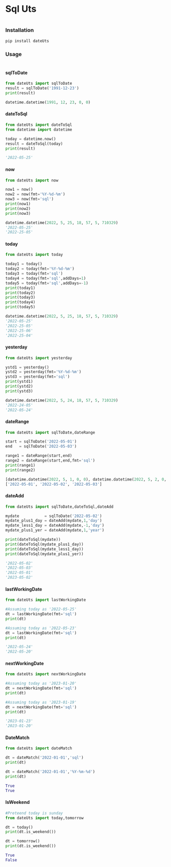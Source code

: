 # Sql Uts
#
### Installation

```sh
pip install dateUts
```

### Usage
#
#### sqlToDate
```py
from dateUts import sqlToDate
result = sqlToDate('1991-12-23')
print(result)
```
```py
datetime.datetime(1991, 12, 23, 0, 0)
```
#### dateToSql
```py
from dateUts import dateToSql
from datetime import datetime

today = datetime.now()
result = dateToSql(today)
print(result)
```
```py
'2022-05-25'
```
#### now
```py
from dateUts import now

now1 = now()
now2 = now(fmt='%Y-%d-%m')
now3 = now(fmt='sql')
print(now1)
print(now2)
print(now3)
```
```py
datetime.datetime(2022, 5, 25, 18, 57, 5, 710329)
'2022-05-25'
'2022-25-05'
```
#### today
```py
from dateUts import today

today1 = today()
today2 = today(fmt='%Y-%d-%m')
today3 = today(fmt='sql')
today4 = today(fmt='sql',addDays=1)
today5 = today(fmt='sql',addDays=-1)
print(today1)
print(today2)
print(today3)
print(today4)
print(today5)
```
```py
datetime.datetime(2022, 5, 25, 18, 57, 5, 710329)
'2022-05-25'
'2022-25-05'
'2022-25-06'
'2022-25-04'
```

#### yesterday
```py
from dateUts import yesterday

ystd1 = yesterday()
ystd2 = yesterday(fmt='%Y-%d-%m')
ystd3 = yesterday(fmt='sql')
print(ystd1)
print(ystd2)
print(ystd3)
```
```py
datetime.datetime(2022, 5, 24, 18, 57, 5, 710329)
'2022-24-05'
'2022-05-24'
```
#### dateRange
```py
from dateUts import sqlToDate,dateRange

start = sqlToDate('2022-05-01')
end   = sqlToDate('2022-05-03')

range1 = dateRange(start,end)
range2 = dateRange(start,end,fmt='sql')
print(range1)
print(range2)
```
```py
[datetime.datetime(2022, 5, 1, 0, 0), datetime.datetime(2022, 5, 2, 0, 0), datetime.datetime(2022, 5, 3, 0, 0)]
['2022-05-01', '2022-05-02', '2022-05-03']
```

#### dateAdd
```py
from dateUts import sqlToDate,dateToSql,dateAdd

mydate           = sqlToDate('2022-05-02')
mydate_plus1_day = dateAdd(mydate,1,'day')
mydate_less1_day = dateAdd(mydate,-1,'day')
mydate_plus1_yer = dateAdd(mydate,1,'year')

print(dateToSql(mydate))
print(dateToSql(mydate_plus1_day))
print(dateToSql(mydate_less1_day))
print(dateToSql(mydate_plus1_yer))
```
```py
'2022-05-02'
'2022-05-03'
'2022-05-01'
'2023-05-02'
```

#### lastWorkingDate
```py
from dateUts import lastWorkingDate

#Assuming today as '2022-05-25'
dt = lastWorkingDate(fmt='sql')
print(dt)

#Assuming today as '2022-05-23'
dt = lastWorkingDate(fmt='sql')
print(dt)
```
```py
'2022-05-24'
'2022-05-20'
```

#### nextWorkingDate
```py
from dateUts import nextWorkingDate

#Assuming today as '2023-01-20'
dt = nextWorkingDate(fmt='sql')
print(dt)

#Assuming today as '2023-01-19'
dt = nextWorkingDate(fmt='sql')
print(dt)
```
```py
'2023-01-23'
'2023-01-20'
```


#### DateMatch
```py
from dateUts import dateMatch

dt = dateMatch('2022-01-01','sql')
print(dt)

dt = dateMatch('2022-01-01','%Y-%m-%d')
print(dt)
```
```py
True
True
```

#### IsWeekend
```py
#Preteend today is sunday
from dateUts import today,tomorrow

dt = today()
print(dt.is_weekend())

dt = tomorrow()
print(dt.is_weekend())

```
```py
True
False
```

